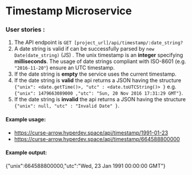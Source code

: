 # Timestamp Microservice

### User stories :

1. The API endpoint is `GET [project_url]/api/timestamp/:date_string?`
2. A date string is valid if can be successfully parsed by `new Date(date_string)` (JS) . The unix timestamp is an **integer** specifying **milliseconds**. The usage of date strings compliant with ISO-8601 (e.g. `"2016-11-20"`) ensure an UTC timestamp.
3. If the date string is **empty** the service uses the current timestamp.
4. If the date string is **valid** the api returns a JSON having the structure 
`{"unix": <date.getTime()>, "utc" : <date.toUTCString()> }`
e.g. `{"unix": 1479663089000 ,"utc": "Sun, 20 Nov 2016 17:31:29 GMT"}`.
5. If the date string is **invalid** the api returns a JSON having the structure `{"unix": null, "utc" : "Invalid Date" }`.

#### Example usage:
* https://curse-arrow.hyperdev.space/api/timestamp/1991-01-23
* https://curse-arrow.hyperdev.space/api/timestamp/664588800000

#### Example output:
{"unix":664588800000,"utc":"Wed, 23 Jan 1991 00:00:00 GMT"}
